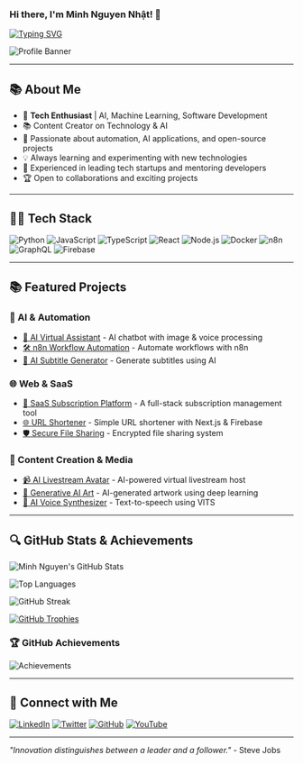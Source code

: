 ### Hi there, I'm Minh Nguyen Nhật! 👋

[![Typing SVG](https://readme-typing-svg.demolab.com/?lines=Welcome+to+my+GitHub+profile!;Technology+Enthusiast;AI+and+Software+Developer;Content+Creator+%26+Entrepreneur)](https://github.com/minh-nguyennhat)

![Profile Banner](https://source.unsplash.com/1600x400/?technology,code)

---

## 📚 About Me
- 🚀 **Tech Enthusiast** | AI, Machine Learning, Software Development
- 📚 Content Creator on Technology & AI
- 🌟 Passionate about automation, AI applications, and open-source projects
- 💡 Always learning and experimenting with new technologies
- 👥 Experienced in leading tech startups and mentoring developers
- 🏆 Open to collaborations and exciting projects

---

## 👨‍💻 Tech Stack
![Python](https://img.shields.io/badge/Python-3776AB?style=for-the-badge&logo=python&logoColor=white)
![JavaScript](https://img.shields.io/badge/JavaScript-F7DF1E?style=for-the-badge&logo=javascript&logoColor=black)
![TypeScript](https://img.shields.io/badge/TypeScript-007ACC?style=for-the-badge&logo=typescript&logoColor=white)
![React](https://img.shields.io/badge/React-61DAFB?style=for-the-badge&logo=react&logoColor=black)
![Node.js](https://img.shields.io/badge/Node.js-339933?style=for-the-badge&logo=nodedotjs&logoColor=white)
![Docker](https://img.shields.io/badge/Docker-2496ED?style=for-the-badge&logo=docker&logoColor=white)
![n8n](https://img.shields.io/badge/n8n-3E8ED0?style=for-the-badge&logo=n8n&logoColor=white)
![GraphQL](https://img.shields.io/badge/GraphQL-E10098?style=for-the-badge&logo=graphql&logoColor=white)
![Firebase](https://img.shields.io/badge/Firebase-FFCA28?style=for-the-badge&logo=firebase&logoColor=black)

---

## 📚 Featured Projects
### 🤖 AI & Automation
- [🤖 AI Virtual Assistant](https://github.com/minh-nguyennhat/ai-assistant) - AI chatbot with image & voice processing
- [🛠️ n8n Workflow Automation](https://github.com/minh-nguyennhat/n8n-automation) - Automate workflows with n8n
- [📼 AI Subtitle Generator](https://github.com/minh-nguyennhat/ai-subtitles) - Generate subtitles using AI

### 🌐 Web & SaaS
- [🌟 SaaS Subscription Platform](https://github.com/minh-nguyennhat/saas-platform) - A full-stack subscription management tool
- [🌐 URL Shortener](https://github.com/minh-nguyennhat/url-shortener) - Simple URL shortener with Next.js & Firebase
- [🛡️ Secure File Sharing](https://github.com/minh-nguyennhat/secure-files) - Encrypted file sharing system

### 📼 Content Creation & Media
- [📹 AI Livestream Avatar](https://github.com/minh-nguyennhat/ai-livestream) - AI-powered virtual livestream host
- [🎨 Generative AI Art](https://github.com/minh-nguyennhat/ai-art) - AI-generated artwork using deep learning
- [🎤 AI Voice Synthesizer](https://github.com/minh-nguyennhat/ai-voice) - Text-to-speech using VITS

---

## 🔍 GitHub Stats & Achievements
![Minh Nguyen's GitHub Stats](https://github-readme-stats.vercel.app/api?username=minh-nguyennhat&show_icons=true&theme=radical)

![Top Languages](https://github-readme-stats.vercel.app/api/top-langs/?username=minh-nguyennhat&layout=compact&theme=radical)

![GitHub Streak](https://github-readme-streak-stats.herokuapp.com/?user=minh-nguyennhat&theme=radical)

[![GitHub Trophies](https://github-profile-trophy.vercel.app/?username=minh-nguyennhat&theme=radical&margin-w=15)](https://github.com/minh-nguyennhat)

### 🏆 GitHub Achievements
![Achievements](https://github-profile-achievements.vercel.app/api?username=minh-nguyennhat&theme=radical)

---

## 👥 Connect with Me
[![LinkedIn](https://img.shields.io/badge/LinkedIn-0077B5?style=for-the-badge&logo=linkedin&logoColor=white)](https://linkedin.com/in/minh-nguyennhat)
[![Twitter](https://img.shields.io/badge/Twitter-1DA1F2?style=for-the-badge&logo=twitter&logoColor=white)](https://twitter.com/minh_nguyennhat)
[![GitHub](https://img.shields.io/badge/GitHub-181717?style=for-the-badge&logo=github&logoColor=white)](https://github.com/minh-nguyennhat)
[![YouTube](https://img.shields.io/badge/YouTube-FF0000?style=for-the-badge&logo=youtube&logoColor=white)](https://www.youtube.com/c/minh-nguyennhat)

---

*"Innovation distinguishes between a leader and a follower."* - Steve Jobs
